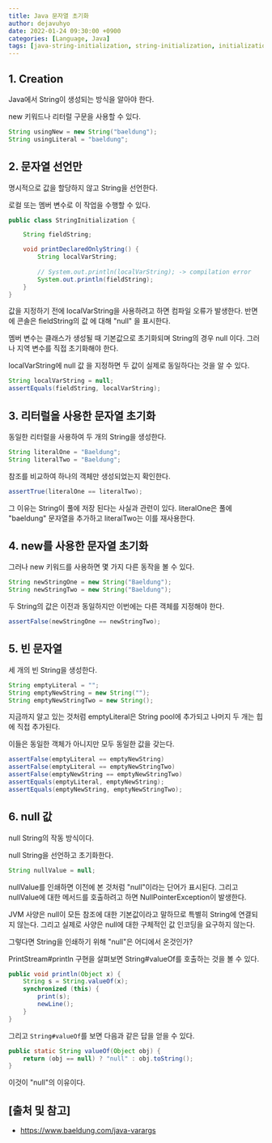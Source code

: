 ```yaml
---
title: Java 문자열 초기화
author: dejavuhyo
date: 2022-01-24 09:30:00 +0900
categories: [Language, Java]
tags: [java-string-initialization, string-initialization, initialization, 자바-문자열-초기화, 문자열-초기화, 초기화, 자바-문자열]
---
```


## 1. Creation
Java에서 String이 생성되는 방식을 알아야 한다.

new 키워드나 리터럴 구문을 사용할 수 있다.

```java
String usingNew = new String("baeldung");
String usingLiteral = "baeldung";
```

## 2. 문자열 선언만
명시적으로 값을 할당하지 않고 String을 선언한다.

로컬 또는 멤버 변수로 이 작업을 수행할 수 있다.

```java
public class StringInitialization {

    String fieldString;

    void printDeclaredOnlyString() {
        String localVarString;
        
        // System.out.println(localVarString); -> compilation error
        System.out.println(fieldString);
    }
}
```

값을 지정하기 전에 localVarString을 사용하려고 하면 컴파일 오류가 발생한다. 반면에 콘솔은 fieldString의 값 에 대해 "null" 을 표시한다.

멤버 변수는 클래스가 생성될 때 기본값으로 초기화되며 String의 경우 null 이다. 그러나 지역 변수를 직접 초기화해야 한다.

localVarString에 null 값 을 지정하면 두 값이 실제로 동일하다는 것을 알 수 있다.

```java
String localVarString = null;
assertEquals(fieldString, localVarString);
```

## 3. 리터럴을 사용한 문자열 초기화
동일한 리터럴을 사용하여 두 개의 String을 생성한다.

```java
String literalOne = "Baeldung";
String literalTwo = "Baeldung";
```

참조를 비교하여 하나의 객체만 생성되었는지 확인한다.

```java
assertTrue(literalOne == literalTwo);
```

그 이유는 String이 풀에 저장 된다는 사실과 관련이 있다. literalOne은 풀에 "baeldung" 문자열을 추가하고 literalTwo는 이를 재사용한다.

## 4. new를 사용한 문자열 초기화
그러나 new 키워드를 사용하면 몇 가지 다른 동작을 볼 수 있다.

```java
String newStringOne = new String("Baeldung");
String newStringTwo = new String("Baeldung");
```

두 String의 값은 이전과 동일하지만 이번에는 다른 객체를 지정해야 한다.

```java
assertFalse(newStringOne == newStringTwo);
```

## 5. 빈 문자열
세 개의 빈 String을 생성한다.

```java
String emptyLiteral = "";
String emptyNewString = new String("");
String emptyNewStringTwo = new String();
```

지금까지 알고 있는 것처럼 emptyLiteral은 String pool에 추가되고 나머지 두 개는 힙에 직접 추가된다.

이들은 동일한 객체가 아니지만 모두 동일한 값을 갖는다.

```java
assertFalse(emptyLiteral == emptyNewString)
assertFalse(emptyLiteral == emptyNewStringTwo)
assertFalse(emptyNewString == emptyNewStringTwo)
assertEquals(emptyLiteral, emptyNewString);
assertEquals(emptyNewString, emptyNewStringTwo);
```

## 6. null 값
null String의 작동 방식이다.

null String을 선언하고 초기화한다.

```java
String nullValue = null;
```

nullValue를 인쇄하면 이전에 본 것처럼 "null"이라는 단어가 표시된다. 그리고 nullValue에 대한 메서드를 호출하려고 하면 NullPointerException이 발생한다.

JVM 사양은 null이 모든 참조에 대한 기본값이라고 말하므로 특별히 String에 연결되지 않는다. 그리고 실제로 사양은 null에 대한 구체적인 값 인코딩을 요구하지 않는다.

그렇다면 String을 인쇄하기 위해 "null"은 어디에서 온것인가?

PrintStream#println 구현을 살펴보면 String#valueOf를 호출하는 것을 볼 수 있다.

```java
public void println(Object x) {
    String s = String.valueOf(x);
    synchronized (this) {
        print(s);
        newLine();
    }
}
```

그리고 `String#valueOf`를 보면 다음과 같은 답을 얻을 수 있다.

```java
public static String valueOf(Object obj) {
    return (obj == null) ? "null" : obj.toString();
}
```

이것이 "null"의 이유이다.

## [출처 및 참고]
* <https://www.baeldung.com/java-varargs>
